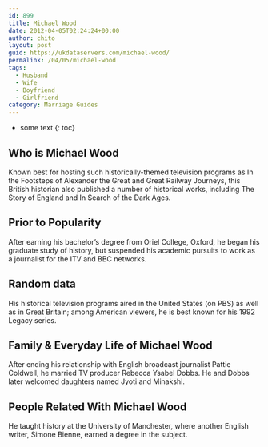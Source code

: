 ```yaml
---
id: 899
title: Michael Wood
date: 2012-04-05T02:24:24+00:00
author: chito
layout: post
guid: https://ukdataservers.com/michael-wood/
permalink: /04/05/michael-wood
tags:
  - Husband
  - Wife
  - Boyfriend
  - Girlfriend
category: Marriage Guides
---
```


* some text
{: toc}
          
          
## Who is  Michael Wood
                  
                  
                  
Known best for hosting such historically-themed television programs as In the Footsteps of Alexander the Great and Great Railway Journeys, this British historian also published a number of historical works, including The Story of England and In Search of the Dark Ages.
                  
                
                
                
## Prior to Popularity 
                  
                  
                  
After earning his bachelor&#8217;s degree from Oriel College, Oxford, he began his graduate study of history, but suspended his academic pursuits to work as a journalist for the ITV and BBC networks.
                  
                
                
                
## Random data 
                  
                  
                  
His historical television programs aired in the United States (on PBS) as well as in Great Britain; among American viewers, he is best known for his 1992 Legacy series.
                  
                
                
                
## Family & Everyday Life of Michael Wood
                  
                  
                  
After ending his relationship with English broadcast journalist Pattie Coldwell, he married TV producer Rebecca Ysabel Dobbs. He and Dobbs later welcomed daughters named Jyoti and Minakshi.
                  
                
                
                
## People Related With  Michael Wood
                  
                  
                  
He taught history at the University of Manchester, where another English writer, Simone Bienne, earned a degree in the subject.
                  
                
              
            
          
          
          
    
    
  
